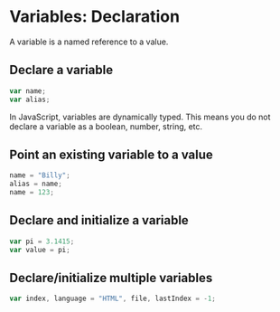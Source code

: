 # Variables: Declaration

A variable is a named reference to a value.

## Declare a variable
```js
var name;
var alias;
```

In JavaScript, variables are dynamically typed.  This means you do not declare a variable as a boolean, number, string, etc. 

## Point an existing variable to a value
```js
name = "Billy";
alias = name;
name = 123;
```

## Declare and initialize a variable
```js
var pi = 3.1415;
var value = pi;
```

## Declare/initialize multiple variables
```js
var index, language = "HTML", file, lastIndex = -1;
``` 

